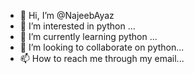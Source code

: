 - 👋 Hi, I’m @NajeebAyaz
- 👀 I’m interested in python ...
- 🌱 I’m currently learning python ...
- 💞️ I’m looking to collaborate on  python...
- 📫 How to reach me  through my email...

<!---
NajeebAyaz/NajeebAyaz is a ✨ special ✨ repository because its `README.md` (this file) appears on your GitHub profile.
You can click the Preview link to take a look at your changes.
--->
